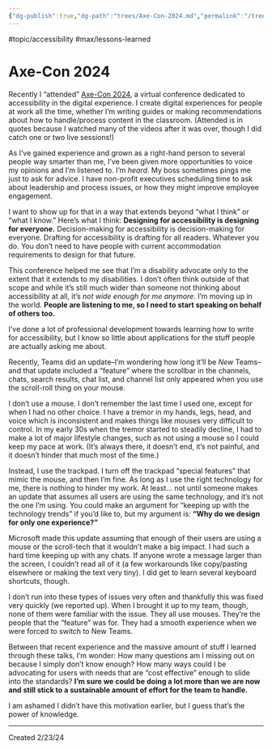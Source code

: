 ```yaml
---
{"dg-publish":true,"dg-path":"trees/Axe-Con-2024.md","permalink":"/trees/axe-con-2024/","created":"2024-12-14T13:51:49.885-05:00","updated":"2025-01-31T23:05:17.363-05:00"}
---
```


#topic/accessibility #max/lessons-learned 
# Axe-Con 2024
Recently I “attended” [Axe-Con 2024](https://www.deque.com/axe-con/), a virtual conference dedicated to accessibility in the digital experience. I create digital experiences for people at work all the time, whether I’m writing guides or making recommendations about how to handle/process content in the classroom. (Attended is in quotes because I watched many of the videos after it was over, though I did catch one or two live sessions!)

As I’ve gained experience and grown as a right-hand person to several people way smarter than me, I’ve been given more opportunities to voice my opinions and I’m listened to. I’m _heard_. My boss sometimes pings me just to ask for advice. I have non-profit executives scheduling time to ask about leadership and process issues, or how they might improve employee engagement.

I want to show up for that in a way that extends beyond “what I think” or “what I know.” Here’s what I think: **Designing for accessibility is designing for everyone.** Decision-making for accessibility is decision-making for everyone. Drafting for accessibility is drafting for all readers. Whatever you do. You don’t need to have people with current accommodation requirements to design for that future.

This conference helped me see that I’m a disability advocate only to the extent that it extends to my disabilities. I don’t often think outside of that scope and while it’s still much wider than someone not thinking about accessibility at all, it’s _not wide enough for me anymore_. I’m moving up in the world. **People are listening to me, so I need to start speaking on behalf of others too.**

I’ve done a lot of professional development towards learning how to write for accessibility, but I know so little about applications for the stuff people are actually asking me about.

Recently, Teams did an update–I’m wondering how long it’ll be _New_ Teams–and that update included a “feature” where the scrollbar in the channels, chats, search results, chat list, and channel list only appeared when you use the scroll-roll thing on your mouse.

I don’t use a mouse. I don’t remember the last time I used one, except for when I had no other choice. I have a tremor in my hands, legs, head, and voice which is inconsistent and makes things like mouses very difficult to control. In my early 30s when the tremor started to steadily decline, I had to make a lot of major lifestyle changes, such as not using a mouse so I could keep my pace at work. (It’s always there, it doesn’t end, it’s not painful, and it doesn’t hinder that much most of the time.)

Instead, I use the trackpad. I turn off the trackpad “special features” that mimic the mouse, and then I’m fine. As long as I use the right technology for me, there is nothing to hinder my work. At least… not until someone makes an update that assumes all users are using the same technology, and it’s not the one I’m using. You could make an argument for “keeping up with the technology trends” if you’d like to, but my argument is: **“Why do we design for only one experience?”**

Microsoft made this update assuming that enough of their users are using a mouse or the scroll-tech that it wouldn’t make a big impact. I had such a hard time keeping up with any chats. If anyone wrote a message larger than the screen, I couldn’t read all of it (a few workarounds like copy/pasting elsewhere or making the text very tiny). I did get to learn several keyboard shortcuts, though.

I don’t run into these types of issues very often and thankfully this was fixed very quickly (we reported up). When I brought it up to my team, though, none of them were familiar with the issue. They all use mouses. They’re the people that the “feature” was for. They had a smooth experience when we were forced to switch to New Teams.

Between that recent experience and the massive amount of stuff I learned through these talks, I’m wonder: How many questions am I missing out on because I simply don’t know enough? How many ways could I be advocating for users with needs that are “cost effective” enough to slide into the standards? **I’m sure we could be doing a lot more than we are now and still stick to a sustainable amount of effort for the team to handle.**

I am ashamed I didn’t have this motivation earlier, but I guess that’s the power of knowledge.

--- 
Created 2/23/24